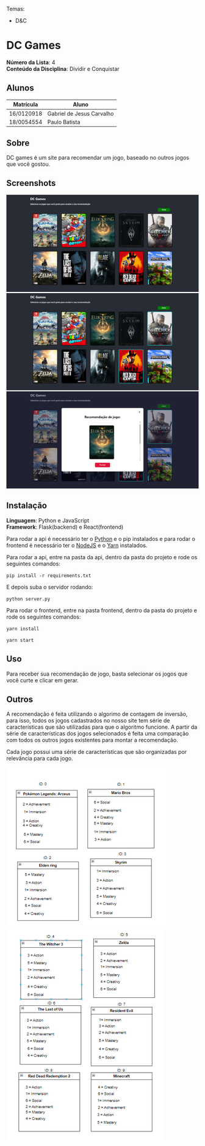 Temas:
 - D&C

# DC Games

**Número da Lista**: 4<br>
**Conteúdo da Disciplina**: Dividir e Conquistar<br>

## Alunos
|Matrícula | Aluno |
| -- | -- |
|  16/0120918 |  Gabriel de Jesus Carvalho |
| 18/0054554  |  	Paulo Batista |

## Sobre 
DC games é um site para recomendar um jogo, baseado no outros jogos que você gostou.

## Screenshots
![home](./doc/home.png)
![games](./doc/games.png)
![recomendation](./doc/recomendation.png)

## Instalação 
**Linguagem**: Python e JavaScript<br>
**Framework**: Flask(backend) e React(frontend)<br>

Para rodar a api é necessário ter o [Python](https://www.python.org/) e o pip instalados e para rodar o frontend é necessário ter o [NodeJS](https://nodejs.org/en/) e o [Yarn](https://yarnpkg.com/) instalados.

Para rodar a api, entre na pasta da api, dentro da pasta do projeto e rode os seguintes comandos:

```
pip install -r requirements.txt
```
E depois suba o servidor rodando:
```
python server.py
```

Para rodar o frontend, entre na pasta frontend, dentro da pasta do projeto e rode os seguintes comandos:

```
yarn install
```

```
yarn start
``` 


## Uso 
Para receber sua recomendação de jogo, basta selecionar os jogos que você curte e clicar em gerar. 

## Outros 
A recomendação é feita utilizando o algorimo de contagem de inversão, para isso, todos os jogos cadastrados no nosso site tem série de características que são utilizadas para que o algoritmo funcione.
A partir da série de características dos jogos selecionados é feita uma comparação com todos os outros jogos existentes para montar a recomendação.


Cada jogo possui uma série de características que são organizadas por relevância para cada jogo.

![games1](./doc/games1.png)
![games2](./doc/games2.png)


